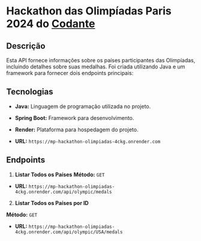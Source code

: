 # Hackathon das Olimpíadas Paris 2024 do [Codante](https://codante.io)

## Descrição
Esta API fornece informações sobre os países participantes das Olimpíadas, incluindo detalhes sobre suas medalhas. Foi criada utilizando Java e um framework para fornecer dois endpoints principais:

## Tecnologias

- **Java:** Linguagem de programação utilizada no projeto.
- **Spring Boot:** Framework para desenvolvimento.
- **Render:** Plataforma para hospedagem do projeto.

- **URL:** `https://mp-hackathon-olimpiadas-4ckg.onrender.com`

## Endpoints

1. **Listar Todos os Países**
**Método:** `GET`
  - **URL:** `https://mp-hackathon-olimpiadas-4ckg.onrender.com/api/olympic/medals`
   
2. **Listar Todos os Países por ID**

**Método:** `GET`
  - **URL:** `https://mp-hackathon-olimpiadas-4ckg.onrender.com/api/olympic/USA/medals`


    


 
 